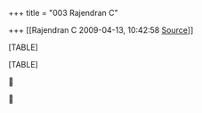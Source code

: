 +++
title = "003 Rajendran C"

+++
[[Rajendran C	2009-04-13, 10:42:58 [Source](https://groups.google.com/g/bvparishat/c/X0htq8_talk)]]



[TABLE]

[TABLE]





